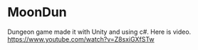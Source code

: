 # MoonDun
  Dungeon game made it with Unity and using c#.
Here is video.
https://www.youtube.com/watch?v=Z8sxiGXfSTw
